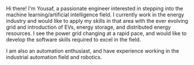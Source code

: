 Hi there! I'm Yousaf, a passionate engineer interested in stepping into the machine learning/artificial intelligence field. I currently work in the energy industry and would like to apply my skills in that area with the ever evolving grid and introduction of EVs, energy storage, and distributed energy resources. I see the power grid changing at a rapid pace, and would like to develop the software skills required to excel in the field.

I am also an automation enthusiast, and have experience working in the industrial automation field and robotics.


<!---
yousafmufc/yousafmufc is a ✨ special ✨ repository because its `README.md` (this file) appears on your GitHub profile.
You can click the Preview link to take a look at your changes.
--->
